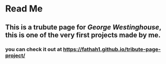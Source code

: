# Read Me

## This is a trubute page for ***George Westinghouse***, this is one of the very first projects made by me.

### you can check it out at https://fathah1.github.io/tribute-page-project/
